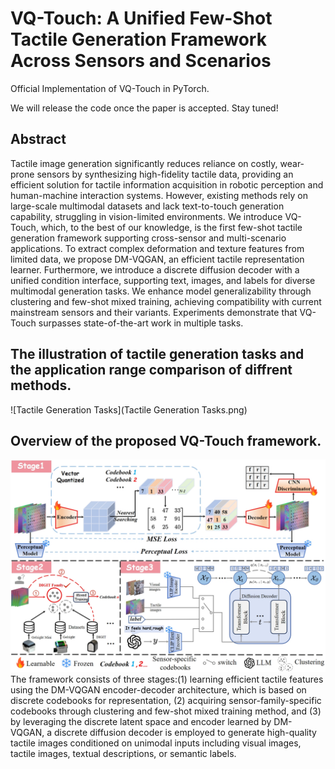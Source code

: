 # VQ-Touch: A Unified Few-Shot Tactile Generation Framework Across Sensors and Scenarios

Official Implementation of VQ-Touch in PyTorch.

We will release the code once the paper is accepted. Stay tuned!

## Abstract
Tactile image generation significantly reduces reliance on costly, wear-prone sensors by synthesizing high-fidelity tactile data, providing an efficient solution for tactile information acquisition in robotic perception and human-machine interaction systems. However, existing methods rely on large-scale multimodal datasets and lack text-to-touch generation capability, struggling in vision-limited environments. We introduce VQ-Touch, which, to the best of our knowledge, is the first few-shot tactile generation framework supporting cross-sensor and multi-scenario applications. To extract complex deformation and texture features from limited data, we propose DM-VQGAN, an efficient tactile representation learner. Furthermore, we introduce a discrete diffusion decoder with a unified condition interface, supporting text, images, and labels for diverse multimodal generation tasks. We enhance model generalizability through clustering and few-shot mixed training, achieving compatibility with current mainstream sensors and their variants. Experiments demonstrate that VQ-Touch surpasses state-of-the-art work in multiple tasks.

## The illustration of tactile generation tasks and the application range comparison of diffrent methods.
![Tactile Generation Tasks](Tactile Generation Tasks.png)

## Overview of the proposed VQ-Touch framework.
![](pipline.png)
The framework consists of three stages:(1) learning efficient tactile features using the DM-VQGAN encoder-decoder architecture, which is based on discrete codebooks for representation, (2) acquiring sensor-family-specific codebooks through clustering and few-shot mixed training method, and (3) by leveraging the discrete latent space and encoder learned by DM-VQGAN, a discrete diffusion decoder is employed to generate high-quality tactile images conditioned on unimodal inputs including visual images, tactile images, textual descriptions, or semantic labels.
